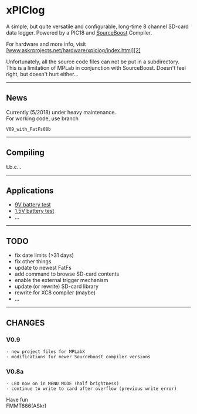 
xPIClog
=======

A simple, but quite versatile and configurable, long-time 8 channel SD-card data logger.
Powered by a PIC18 and [SourceBoost][1] Compiler.

For hardware and more info, visit [www.askrprojects.net/hardware/xpiclog/index.html][2]

Unfortunately, all the source code files can not be put in a subdirectory.
This is a limitation of MPLab in conjunction with SourceBoost.
Doesn't feel right, but doesn't hurt either...

---

## News

  Currently (5/2018) under heavy maintenance.  
  For working code, use branch

    V09_with_FatFs08b


---

## Compiling

  t.b.c...


---

## Applications

  - [9V battery test][3]
  - [1.5V battery test][4]
  - ...

---

## TODO

  - fix date limits (>31 days)
  - fix other things
  - update to newest FatFs
  - add command to browse SD-card contents
  - enable the external trigger mechanism
  - update (or rewrite) SD-card library
  - rewrite for XC8 compiler (maybe)
  - ...


---

## CHANGES

### V0.9
    - new project files for MPLabX
    - modifications for newer Sourceboost compiler versions
          
### V0.8a
    - LED now on in MENU MODE (half brightness)
    - continue to write to card after overflow (previous write error) 


Have fun  
FMMT666(ASkr)  


[1]: http://www.sourceboost.com
[2]: http://www.askrprojects.net/hardware/xpiclog/index.html
[3]: http://www.askrprojects.net/other/battest/index.html
[4]: http://www.askrprojects.net/other/battest2/index.html
